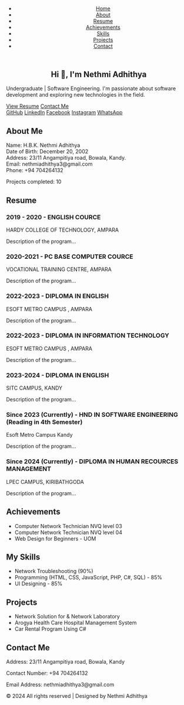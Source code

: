 <header>
        <nav>
            <ul>
                <li><a href="#home">Home</a></li>
                <li><a href="#about">About</a></li>
                <li><a href="#resume">Resume</a></li>
                <li><a href="#achievements">Achievements</a></li>
                <li><a href="#skills">Skills</a></li>
                <li><a href="#projects">Projects</a></li>
                <li><a href="#contact">Contact</a></li>
            </ul>
        </nav>
    </header>

<section id="home">
        <h1 align="center">Hi 👋, I'm <span>Nethmi Adhithya</span></h1>
        <p>Undergraduate | Software Engineering. I'm passionate about software development and exploring new technologies in the field.</p>
        <a href="#resume" class="button">View Resume</a>
        <a href="#contact" class="button">Contact Me</a>
        <div class="social-links">
            <a href="#">GitHub</a>
            <a href="#">LinkedIn</a>
            <a href="#">Facebook</a>
            <a href="#">Instagram</a>
            <a href="#">WhatsApp</a>
        </div>
</section>








<section id="about">
        <h2>About Me</h2>
        <p align="left">Name: H.B.K. Nethmi Adhithya<br>Date of Birth: December 20, 2002<br>Address: 23/11 Angampitiya road, Bowala, Kandy.<br>Email: nethmiadhithya3@gmail.com<br>Phone: +94 704264132</p>
        <p>Projects completed: 10</p>
</section>

<section id="resume">
        <h2>Resume</h2>
        <div>
            <h3>2019 - 2020 - ENGLISH COURCE</h3>
            <p>HARDY COLLEGE OF TECHNOLOGY, AMPARA</p>
            <p>Description of the program...</p>
        </div>
        <div>
            <h3>2020-2021 - PC BASE COMPUTER COURCE</h3>
            <p>VOCATIONAL TRAINING CENTRE, AMPARA </p>
            <p>Description of the program...</p>
        </div>
        <div>
            <h3>2022-2023 - DIPLOMA IN ENGLISH</h3>
            <p>ESOFT METRO CAMPUS , AMPARA</p>
            <p>Description of the program...</p>
        </div>
        <div>
            <h3>2022-2023 - DIPLOMA IN INFORMATION  TECHNOLOGY</h3>
            <p>ESOFT METRO CAMPUS , AMPARA</p>
            <p>Description of the program...</p>
        </div>
        <div>
            <h3>2023-2024 - DIPLOMA IN ENGLISH</h3>
            <p>SITC CAMPUS, KANDY</p>
            <p>Description of the program...</p>
        </div>
        <div>
            <h3>Since 2023 (Currently)   - HND  IN  SOFTWARE  ENGINEERING (Reading in 4th Semester)</h3>
            <p>Esoft Metro Campus Kandy</p>
            <p>Description of the program...</p>
        </div>
        <div>
            <h3>Since 2024 (Currently)  - DIPLOMA IN HUMAN RECOURCES MANAGEMENT</h3>
            <p>LPEC CAMPUS, KIRIBATHGODA</p>
            <p>Description of the program...</p>
        </div>
        <!-- Add more resume items as needed -->
</section>

<section id="achievements">
        <h2>Achievements</h2>
        <ul>
            <li>Computer Network Technician NVQ level 03</li>
            <li>Computer Network Technician NVQ level 04</li>
            <li>Web Design for Beginners - UOM</li>
            <!-- More achievements as needed -->
        </ul>
</section>

<section id="skills">
        <h2>My Skills</h2>
        <ul>
            <li>Network Troubleshooting (90%)</li>
            <li>Programming (HTML, CSS, JavaScript, PHP, C#, SQL) - 85%</li>
            <li>UI Designing - 85%</li>
            <!-- Add more skills as needed -->
        </ul>
</section>

<section id="projects">
        <h2>Projects</h2>
        <ul>
            <li>Network Solution for & Network Laboratory</li>
            <li>Arogya Health Care Hospital Management System</li>
            <li>Car Rental Program Using C#</li>
            <!-- Add more projects as needed -->
        </ul>
</section>

<section id="contact">
        <h2>Contact Me</h2>
        <p>Address: 23/11 Angampitiya road, Bowala, Kandy</p>
        <p>Contact Number: +94 704264132</p>
        <p>Email Address: nethmiadhithya3@gmail.com</p>
</section>

<footer>
        <p>&copy; 2024 All rights reserved | Designed by Nethmi Adhithya</p>
</footer>
